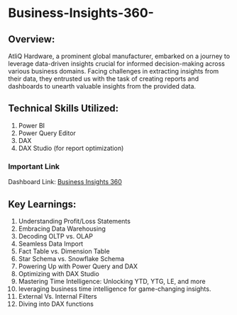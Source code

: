 # Business-Insights-360-
## Overview: ##
AtliQ Hardware, a prominent global manufacturer, embarked on a journey to leverage data-driven insights crucial for informed decision-making across various business domains. Facing challenges in extracting insights from their data, they entrusted us with the task of creating reports and dashboards to unearth valuable insights from the provided data.

## Technical Skills Utilized: ##
1.	Power BI
2.	Power Query Editor
3.	DAX 
4.	DAX Studio (for report optimization)

### Important Link ### 
Dashboard Link: [Business Insights 360 ](https://app.powerbi.com/view?r=eyJrIjoiNDBlY2VmNjctZjAwZS00NzA3LWJmZDgtYTY0N2FjYmI2OTlkIiwidCI6ImM2ZTU0OWIzLTVmNDUtNDAzMi1hYWU5LWQ0MjQ0ZGM1YjJjNCJ9)

## Key Learnings: ##
1.	Understanding Profit/Loss Statements
2.	Embracing Data Warehousing
3.	Decoding OLTP vs. OLAP
4.	Seamless Data Import
5.	Fact Table vs. Dimension Table
6.	Star Schema vs. Snowflake Schema
7.	Powering Up with Power Query and DAX
8.	Optimizing with DAX Studio
9.	Mastering Time Intelligence: Unlocking YTD, YTG, LE, and more
10.	leveraging business time intelligence for game-changing insights.
11.	External Vs. Internal Filters
12.	 Diving into DAX functions


